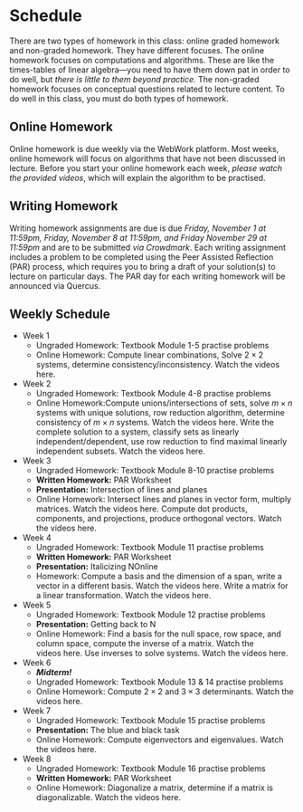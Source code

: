 # Schedule

<!-- schedule

| Week 1 | Goals | Assessment | 
|---|---|---|
| Oct 17 | 
| **Week 2** | | | 
| Oct 22 | 
| Oct 24 | 
| Oct 25 | | WebWork HW1+HW2 due Oct 28, 11:59am | 
| **Week 3** | | | 
| Oct 29 | |
| Oct 31 | | PAR1 |
| Nov 1 | | WebWork HW3+HW4 due Nov 3, 11:59am |
| **Reading week** | | | 
| Nov 5,7,8 | 
| **Week 4** | | | 
| Nov 12 | 
| Nov 14 | 
| Nov 14| | WebWork HW5+HW6 due Nov 17, 11:59am  |
| **Week 5** | | | 
| Nov 19 | 
| Nov 21 | 
| Nov 22| | WebWork HW7+HW8 due Nov 24, 11:59am  | 
| **Week 6** | | | 
| Nov 26 | 
| Nov 28 | 
| Nov 29| | WebWork HW9+HW10 due Dec 1, 11:59am  | 
| **Week 7** | | | 
| Dec 3 | 
| Dec 5 | 
| Dec 6 | | WebWork HW11+HW12 due Dec 8, 11:59am |  -->

There are two types of homework in this class: online graded homework and non-graded homework. They have different focuses. The online homework focuses on computations and algorithms. These are like the times-tables of linear algebra—you need to have them down pat in order to do well, but *there is little to them beyond practice*. The non-graded homework focuses on conceptual questions related to lecture content. To do well in this class, you must do both types of homework.

## Online Homework

Online homework is due weekly via the WebWork platform. Most weeks, online homework will focus on algorithms that have not been discussed in lecture. Before you start your online homework each week, *please watch the provided videos*, which will explain the algorithm to be practised.

## Writing Homework

Writing homework assignments are due is due *Friday, November 1 at 11:59pm, Friday, November 8 at 11:59pm, and Friday November 29 at 11:59pm* and are to be submitted *via Crowdmark*. Each writing assignment includes a problem to be completed using the Peer Assisted Reflection (PAR) process, which requires you to bring a draft of your solution(s) to lecture on particular days. The PAR day for each writing homework will be announced via Quercus. 

## Weekly Schedule

- Week 1
  - Ungraded Homework: Textbook Module 1-5 practise problems
  - Online Homework: Compute linear combinations, Solve $2 \times 2$ systems, determine consistency/inconsistency. Watch the videos here. 
- Week 2
  - Ungraded Homework: Textbook Module 4-8 practise problems
  - Online Homework:Compute unions/intersections of sets, solve $m \times n$ systems with unique solutions, row reduction algorithm, determine consistency of $m \times n$ systems. Watch the videos here. Write the complete solution to a system, classify sets as linearly independent/dependent, use row reduction to find maximal linearly independent subsets. Watch the videos here.
- Week 3
  - Ungraded Homework: Textbook Module 8-10 practise problems
  - **Written Homework:** PAR Worksheet
  - **Presentation:** Intersection of lines and planes 
  - Online Homework: Intersect lines and planes in vector form, multiply matrices. Watch the videos here. Compute dot products, components, and projections, produce orthogonal vectors. Watch the videos here.
- Week 4
  - Ungraded Homework: Textbook Module 11 practise problems
  - **Written Homework:** PAR Worksheet
  - **Presentation:** Italicizing NOnline 
  - Homework: Compute a basis and the dimension of a span, write a vector in a different basis. Watch the videos here. Write a matrix for a linear transformation. Watch the videos here.
- Week 5
  - Ungraded Homework: Textbook Module 12 practise problems
  - **Presentation:** Getting back to N
  - Online Homework: Find a basis for the null space, row space, and column space, compute the inverse of a matrix. Watch the videos here. Use inverses to solve systems. Watch the videos here. 
- Week 6
  - ***Midterm!***
  - Ungraded Homework: Textbook Module 13 & 14 practise problems
  - Online Homework: Compute $2 \times 2$ and $3 \times 3$ determinants. Watch the videos here.
- Week 7
  - Ungraded Homework: Textbook Module 15 practise problems
  - **Presentation:** The blue and black task
  - Online Homework: Compute eigenvectors and eigenvalues. Watch the videos here.
- Week 8
  - Ungraded Homework: Textbook Module 16 practise problems
  - **Written Homework:** PAR Worksheet
  - Online Homework: Diagonalize a matrix, determine if a matrix is diagonalizable. Watch the videos here.
